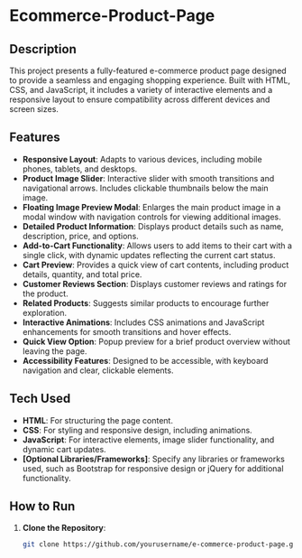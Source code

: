 # Ecommerce-Product-Page
## Description

This project presents a fully-featured e-commerce product page designed to provide a seamless and engaging shopping experience. Built with HTML, CSS, and JavaScript, it includes a variety of interactive elements and a responsive layout to ensure compatibility across different devices and screen sizes.

## Features

- **Responsive Layout**: Adapts to various devices, including mobile phones, tablets, and desktops.
- **Product Image Slider**: Interactive slider with smooth transitions and navigational arrows. Includes clickable thumbnails below the main image.
- **Floating Image Preview Modal**: Enlarges the main product image in a modal window with navigation controls for viewing additional images.
- **Detailed Product Information**: Displays product details such as name, description, price, and options.
- **Add-to-Cart Functionality**: Allows users to add items to their cart with a single click, with dynamic updates reflecting the current cart status.
- **Cart Preview**: Provides a quick view of cart contents, including product details, quantity, and total price.
- **Customer Reviews Section**: Displays customer reviews and ratings for the product.
- **Related Products**: Suggests similar products to encourage further exploration.
- **Interactive Animations**: Includes CSS animations and JavaScript enhancements for smooth transitions and hover effects.
- **Quick View Option**: Popup preview for a brief product overview without leaving the page.
- **Accessibility Features**: Designed to be accessible, with keyboard navigation and clear, clickable elements.

## Tech Used

- **HTML**: For structuring the page content.
- **CSS**: For styling and responsive design, including animations.
- **JavaScript**: For interactive elements, image slider functionality, and dynamic cart updates.
- **[Optional Libraries/Frameworks]**: Specify any libraries or frameworks used, such as Bootstrap for responsive design or jQuery for additional functionality.

## How to Run

1. **Clone the Repository**: 
   ```bash
   git clone https://github.com/yourusername/e-commerce-product-page.git

